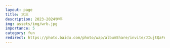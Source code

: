 ```yaml
---
layout: page
title: 大三
description: 2023-2024学年
img: assets/img/wrb.jpg
importance: 5
category: fun
redirect: https://photo.baidu.com/photo/wap/albumShare/invite/JIujtQaFAS?from=linkShare
---
```

